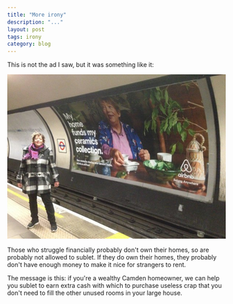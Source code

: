 ```yaml
---
title: "More irony"
description: "..."
layout: post
tags: irony
category: blog
---
```


This is not the ad I saw, but it was something like it:

![underground ad](/assets/posts/2016-12-31-more-irony/airbnb-irony.jpg)

Those who struggle financially probably don't own their homes, so are probably not allowed to sublet. If they do own their homes, they probably don't have enough money to make it nice for strangers to rent.

The message is this: if you're a wealthy Camden homeowner, we can help you sublet to earn extra cash with which to purchase useless crap that you don't need to fill the other unused rooms in your large house.
